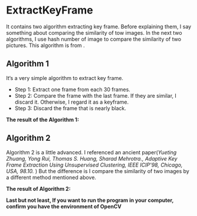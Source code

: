 # ExtractKeyFrame
It contains two algorithm extracting key frame. Before explaining them, I say something about comparing the similarity of tow images. In the next two algorithms, I use hash number of image to compare the similarity of two pictures. This algorithm is from [](https://blog.csdn.net/fengbingchun/article/details/42153261) . 

## Algorithm 1

It‘s a very simple algorithm to extract key frame.

* Step 1: Extract one frame from each 30 frames.
* Step 2: Compare the frame with the last frame. If they are similar, I discard it. Otherwise, I regard it as a keyframe.
* Step 3: Discard the frame that is nearly black.

**The result of the Algorithm 1:**

## Algorithm 2

Algorithm 2 is a little advanced. I referenced an ancient paper(*Yueting Zhuang, Yong Rui, Thomas S. Huang,*
*Sharad  Mehrotra., Adaptive Key Frame Extraction Using Unsupervised Clustering, IEEE ICIP'98, Chicago, USA, 98.10.*</u> )   But the difference is I compare the similarity of two images by a different method mentioned above.

**The result of Algorithm 2:**

**Last but not least, If you want to run the program in your computer, confirm you have the environment of OpenCV**